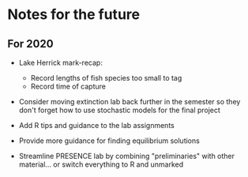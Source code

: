 # Notes for the future

## For 2020

- Lake Herrick mark-recap:
  * Record lengths of fish species too small to tag
  * Record time of capture
  

- Consider moving extinction lab back further in the semester so they
  don't forget how to use stochastic models for the final project

- Add R tips and guidance to the lab assignments

- Provide more guidance for finding equilibrium solutions

- Streamline PRESENCE lab by combining "preliminaries" with other
  material... or switch everything to R and unmarked
  

